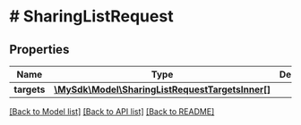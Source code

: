 # # SharingListRequest

## Properties

Name | Type | Description | Notes
------------ | ------------- | ------------- | -------------
**targets** | [**\MySdk\Model\SharingListRequestTargetsInner[]**](SharingListRequestTargetsInner.md) |  |

[[Back to Model list]](../../README.md#models) [[Back to API list]](../../README.md#endpoints) [[Back to README]](../../README.md)
